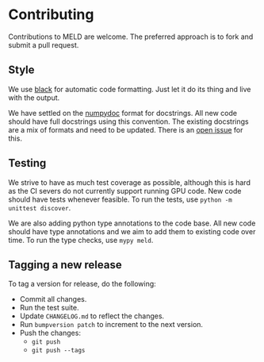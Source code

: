 # Contributing

Contributions to MELD are welcome. The preferred approach is to fork and submit a pull request.

## Style

We use [black](https://github.com/ambv/black) for automatic code formatting. Just let it do its thing and live with the output.

We have settled on the [numpydoc](https://numpydoc.readthedocs.io/en/latest/) format for docstrings. All new code should have full
docstrings using this convention. The existing docstrings are a mix of formats and need to be updated. There is an
[open issue](https://github.com/maccallumlab/meld/issues/48) for this.

## Testing

We strive to have as much test coverage as possible, although this is hard as the CI severs do not currently support running GPU code.
New code should have tests whenever feasible. To run the tests, use `python -m unittest discover`.

We are also adding python type annotations to the code base. All new code should have type annotations and we aim to add them to existing
code over time. To run the type checks, use `mypy meld`.

## Tagging a new release

To tag a version for release, do the following:
- Commit all changes.
- Run the test suite.
- Update `CHANGELOG.md` to reflect the changes.
- Run `bumpversion patch` to increment to the next version.
- Push the changes:
  - `git push`
  - `git push --tags`
